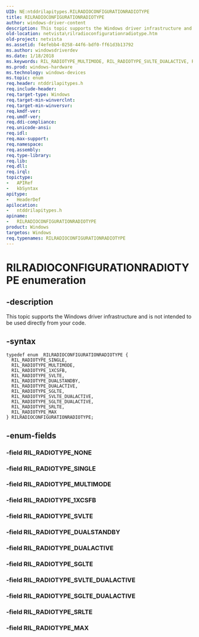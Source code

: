 ```yaml
---
UID: NE:ntddrilapitypes.RILRADIOCONFIGURATIONRADIOTYPE
title: RILRADIOCONFIGURATIONRADIOTYPE
author: windows-driver-content
description: This topic supports the Windows driver infrastructure and is not intended to be used directly from your code.
old-location: netvista\rilradioconfigurationradiotype.htm
old-project: netvista
ms.assetid: f4efebb4-0258-44f6-bdf0-ff61d3b13792
ms.author: windowsdriverdev
ms.date: 1/18/2018
ms.keywords: RIL_RADIOTYPE_MULTIMODE, RIL_RADIOTYPE_SVLTE_DUALACTIVE, RIL_RADIOTYPE_SGLTE_DUALACTIVE, ntddrilapitypes/RIL_RADIOTYPE_SGLTE, netvista.rilradioconfigurationradiotype, ntddrilapitypes/RIL_RADIOTYPE_SRLTE, RIL_RADIOTYPE_MAX, RILRADIOCONFIGURATIONRADIOTYPE, ntddrilapitypes/RIL_RADIOTYPE_MULTIMODE, RIL_RADIOTYPE_DUALSTANDBY, ntddrilapitypes/RIL_RADIOTYPE_SVLTE, ntddrilapitypes/RIL_RADIOTYPE_MAX, RIL_RADIOTYPE_SGLTE, RIL_RADIOTYPE_SINGLE, RIL_RADIOTYPE_SVLTE, RIL_RADIOTYPE_1XCSFB, RIL_RADIOTYPE_DUALACTIVE, ntddrilapitypes/RIL_RADIOTYPE_DUALACTIVE, ntddrilapitypes/RIL_RADIOTYPE_DUALSTANDBY, RILRADIOCONFIGURATIONRADIOTYPE enumeration [Network Drivers Starting with Windows Vista], ntddrilapitypes/RIL_RADIOTYPE_1XCSFB, ntddrilapitypes/RIL_RADIOTYPE_SVLTE_DUALACTIVE, RIL_RADIOTYPE_SRLTE, ntddrilapitypes/RIL_RADIOTYPE_SGLTE_DUALACTIVE, ntddrilapitypes/RIL_RADIOTYPE_SINGLE, ntddrilapitypes/RILRADIOCONFIGURATIONRADIOTYPE
ms.prod: windows-hardware
ms.technology: windows-devices
ms.topic: enum
req.header: ntddrilapitypes.h
req.include-header: 
req.target-type: Windows
req.target-min-winverclnt: 
req.target-min-winversvr: 
req.kmdf-ver: 
req.umdf-ver: 
req.ddi-compliance: 
req.unicode-ansi: 
req.idl: 
req.max-support: 
req.namespace: 
req.assembly: 
req.type-library: 
req.lib: 
req.dll: 
req.irql: 
topictype:
-	APIRef
-	kbSyntax
apitype:
-	HeaderDef
apilocation:
-	ntddrilapitypes.h
apiname:
-	RILRADIOCONFIGURATIONRADIOTYPE
product: Windows
targetos: Windows
req.typenames: RILRADIOCONFIGURATIONRADIOTYPE
---
```


# RILRADIOCONFIGURATIONRADIOTYPE enumeration


## -description


This topic supports the Windows driver infrastructure and is not intended to be used directly from your code.


## -syntax


````
typedef enum _RILRADIOCONFIGURATIONRADIOTYPE { 
  RIL_RADIOTYPE_SINGLE,
  RIL_RADIOTYPE_MULTIMODE,
  RIL_RADIOTYPE_1XCSFB,
  RIL_RADIOTYPE_SVLTE,
  RIL_RADIOTYPE_DUALSTANDBY,
  RIL_RADIOTYPE_DUALACTIVE,
  RIL_RADIOTYPE_SGLTE,
  RIL_RADIOTYPE_SVLTE_DUALACTIVE,
  RIL_RADIOTYPE_SGLTE_DUALACTIVE,
  RIL_RADIOTYPE_SRLTE,
  RIL_RADIOTYPE_MAX
} RILRADIOCONFIGURATIONRADIOTYPE;
````


## -enum-fields




### -field RIL_RADIOTYPE_NONE



### -field RIL_RADIOTYPE_SINGLE



### -field RIL_RADIOTYPE_MULTIMODE



### -field RIL_RADIOTYPE_1XCSFB



### -field RIL_RADIOTYPE_SVLTE



### -field RIL_RADIOTYPE_DUALSTANDBY



### -field RIL_RADIOTYPE_DUALACTIVE



### -field RIL_RADIOTYPE_SGLTE



### -field RIL_RADIOTYPE_SVLTE_DUALACTIVE



### -field RIL_RADIOTYPE_SGLTE_DUALACTIVE



### -field RIL_RADIOTYPE_SRLTE



### -field RIL_RADIOTYPE_MAX


